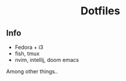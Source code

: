 <h1 align="center">Dotfiles</h1>

## Info

- Fedora + i3
- fish, tmux
- nvim, intellij, doom emacs

Among other things..
